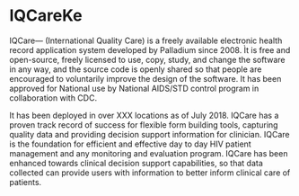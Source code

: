 # IQCareKe
IQCare— (International  Quality  Care)  is  a  freely available electronic health record application system  developed by Palladium since 2008. Ìt is free and open-source, freely licensed to use, copy, study, and change the software in any way, and the source code is openly shared so that people are encouraged to voluntarily improve the design of the software. It has been approved for National use by National AIDS/STD control program in collaboration with CDC.

It has been deployed in over XXX locations as of July 2018.
IQCare has a proven track record of success for flexible form building tools, capturing quality data and providing decision support  information for clinician. IQCare is the foundation for efficient and effective day to day HIV patient management and any monitoring and evaluation program. IQCare has been enhanced towards clinical decision support capabilities, so that data collected can provide users with information to better inform clinical care of patients.
